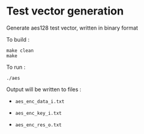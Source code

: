 # Test vector generation

Generate aes128 test vector, written in binary format

To build : 
```
make clean
make 
```

To run :
```
./aes
```

Output will be written to files : 

- `aes_enc_data_i.txt`

- `aes_enc_key_i.txt`

- `aes_enc_res_o.txt`
